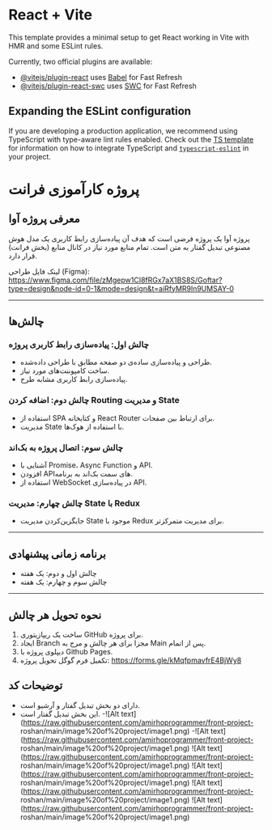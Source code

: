 # React + Vite

This template provides a minimal setup to get React working in Vite with HMR and some ESLint rules.

Currently, two official plugins are available:

- [@vitejs/plugin-react](https://github.com/vitejs/vite-plugin-react/blob/main/packages/plugin-react) uses [Babel](https://babeljs.io/) for Fast Refresh
- [@vitejs/plugin-react-swc](https://github.com/vitejs/vite-plugin-react/blob/main/packages/plugin-react-swc) uses [SWC](https://swc.rs/) for Fast Refresh

## Expanding the ESLint configuration

If you are developing a production application, we recommend using TypeScript with type-aware lint rules enabled. Check out the [TS template](https://github.com/vitejs/vite/tree/main/packages/create-vite/template-react-ts) for information on how to integrate TypeScript and [`typescript-eslint`](https://typescript-eslint.io) in your project.
# پروژه کارآموزی فرانت

## معرفی پروژه آوا
پروژه آوا یک پروژه فرضی است که هدف آن پیاده‌سازی رابط کاربری یک مدل هوش مصنوعی تبدیل گفتار به متن است.
تمام منابع مورد نیاز در کانال منابع (بخش فرانت) قرار دارد.

لینک فایل طراحی (Figma):
https://www.figma.com/file/zMgepw1CI8fRGx7aX1BS8S/Goftar?type=design&node-id=0-1&mode=design&t=aiRfyMR9ln9UMSAY-0

---

## چالش‌ها

### چالش اول: پیاده‌سازی رابط کاربری پروژه
- طراحی و پیاده‌سازی ساده‌ی دو صفحه مطابق با طراحی داده‌شده.
- ساخت کامپوننت‌های مورد نیاز.
- پیاده‌سازی رابط کاربری مشابه طرح.

### چالش دوم: اضافه کردن Routing و مدیریت State
- استفاده از SPA و کتابخانه React Router برای ارتباط بین صفحات.
- مدیریت State با استفاده از هوک‌ها.

### چالش سوم: اتصال پروژه به بک‌اند
- آشنایی با Promise، Async Function و API.
- افزودن APIهای سمت بک‌اند به برنامه.
- استفاده از WebSocket در پیاده‌سازی API.

### چالش چهارم: مدیریت State با Redux
- جایگزین‌کردن مدیریت State موجود با Redux برای مدیریت متمرکزتر.

---

## برنامه زمانی پیشنهادی
- چالش اول و دوم: یک هفته
- چالش سوم و چهارم: یک هفته

---

## نحوه تحویل هر چالش
1. ساخت یک ریپازیتوری GitHub برای پروژه.
2. ایجاد Branch مجزا برای هر چالش و مرج به Main پس از اتمام.
3. دیپلوی پروژه با Github Pages.
4. تکمیل فرم گوگل تحویل پروژه:
https://forms.gle/kMqfpmavfrE4BjWy8

## توضیحات کد
- دارای دو بخش تبدیل گفتار و آرشیو است.
- این بخش تبدیل گفتار است.
-![Alt text](https://raw.githubusercontent.com/amirhoprogrammer/front-project- roshan/main/image%20of%20project/image1.png)
-![Alt text](https://raw.githubusercontent.com/amirhoprogrammer/front-project- roshan/main/image%20of%20project/image1.png)
![Alt text](https://raw.githubusercontent.com/amirhoprogrammer/front-project- roshan/main/image%20of%20project/image1.png)
![Alt text](https://raw.githubusercontent.com/amirhoprogrammer/front-project- roshan/main/image%20of%20project/image1.png)
![Alt text](https://raw.githubusercontent.com/amirhoprogrammer/front-project- roshan/main/image%20of%20project/image1.png)
![Alt text](https://raw.githubusercontent.com/amirhoprogrammer/front-project- roshan/main/image%20of%20project/image1.png)
